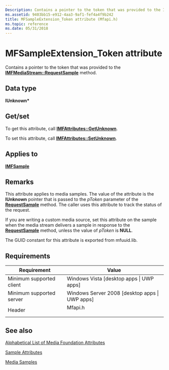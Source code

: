 ```yaml
---
Description: Contains a pointer to the token that was provided to the IMFMediaStream::RequestSample method.
ms.assetid: 9403bb15-e912-4aa3-9af1-fef4a4f9b242
title: MFSampleExtension_Token attribute (Mfapi.h)
ms.topic: reference
ms.date: 05/31/2018
---
```


# MFSampleExtension\_Token attribute

Contains a pointer to the token that was provided to the [**IMFMediaStream::RequestSample**](/windows/desktop/api/mfidl/nf-mfidl-imfmediastream-requestsample) method.

## Data type

**IUnknown\***

## Get/set

To get this attribute, call [**IMFAttributes::GetUnknown**](/windows/desktop/api/mfobjects/nf-mfobjects-imfattributes-getunknown).

To set this attribute, call [**IMFAttributes::SetUnknown**](/windows/desktop/api/mfobjects/nf-mfobjects-imfattributes-setunknown).

## Applies to

[**IMFSample**](/windows/desktop/api/mfobjects/nn-mfobjects-imfsample)

## Remarks

This attribute applies to media samples. The value of the attribute is the **IUnknown** pointer that is passed to the *pToken* parameter of the [**RequestSample**](/windows/desktop/api/mfidl/nf-mfidl-imfmediastream-requestsample) method. The caller uses this attribute to track the status of the request.

If you are writing a custom media source, set this attribute on the sample when the media stream delivers a sample in response to the [**RequestSample**](/windows/desktop/api/mfidl/nf-mfidl-imfmediastream-requestsample) method, unless the value of *pToken* is **NULL**.

The GUID constant for this attribute is exported from mfuuid.lib.

## Requirements



| Requirement | Value |
|-------------------------------------|------------------------------------------------------------------------------------|
| Minimum supported client<br/> | Windows Vista \[desktop apps \| UWP apps\]<br/>                              |
| Minimum supported server<br/> | Windows Server 2008 \[desktop apps \| UWP apps\]<br/>                        |
| Header<br/>                   | <dl> <dt>Mfapi.h</dt> </dl> |



## See also

<dl> <dt>

[Alphabetical List of Media Foundation Attributes](alphabetical-list-of-media-foundation-attributes.md)
</dt> <dt>

[Sample Attributes](sample-attributes.md)
</dt> <dt>

[Media Samples](media-samples.md)
</dt> </dl>

 

 




